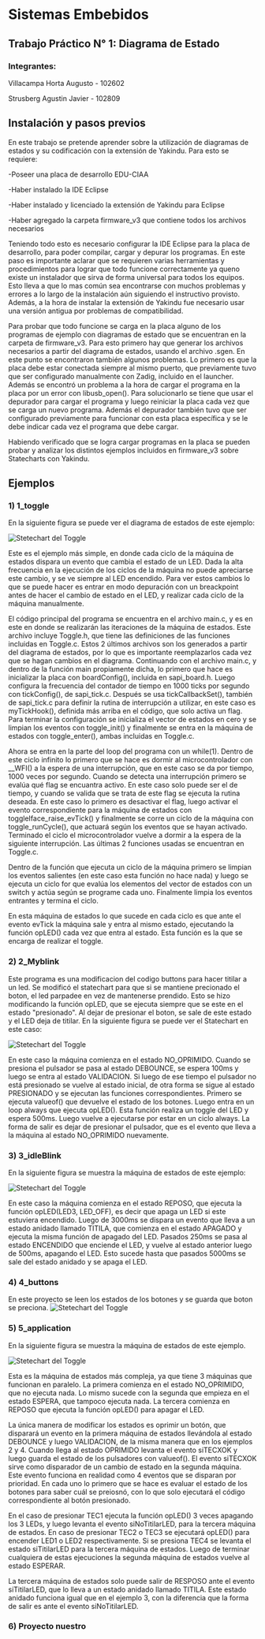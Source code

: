 # **Sistemas Embebidos**
## **Trabajo Práctico N° 1: Diagrama de Estado**
### **Integrantes:**

Villacampa Horta Augusto - 102602

Strusberg Agustin Javier - 102809

## **Instalación y pasos previos**

En este trabajo se pretende aprender sobre la utilización de diagramas de estados y su codificación con la extensión de Yakindu.
Para esto se requiere:

-Poseer una placa de desarrollo EDU-CIAA

-Haber instalado la IDE Eclipse

-Haber instalado y licenciado la extensión de Yakindu para Eclipse

-Haber agregado la carpeta firmware_v3 que contiene todos los archivos necesarios

Teniendo todo esto es necesario configurar la IDE Eclipse para la placa de desarrollo, para poder compilar, cargar y depurar los programas.
En este paso es importante aclarar que se requieren varias herramientas y procedimientos para lograr que todo funcione correctamente ya queno existe un instalador que sirva de forma universal para todos los equipos. Esto lleva a que lo mas común sea encontrarse con muchos problemas y errores a lo largo de la instalación aún siguiendo el instructivo provisto. Además, a la hora de instalar la extensión de Yakindu fue necesario usar una versión antigua por problemas de compatibilidad.

Para probar que todo funcione se carga en la placa alguno de los programas de ejemplo con diagramas de estado que se encuentran en la carpeta de firmware_v3. Para esto primero hay que generar los archivos necesarios a partir del diagrama de estados, usando el archivo .sgen. En este punto se encontraron también algunos problemas. Lo primero es que la placa debe estar conectada siempre al mismo puerto, que previamente tuvo que ser configurado manualmente con Zadig, incluido en el launcher. Además se encontró un problema a la hora de cargar el programa en la placa por un error con libusb_open(). Para solucionarlo se tiene que usar el depurador para cargar el programa y luego reiniciar la placa cada vez que se carga un nuevo programa. Además el depurador también tuvo que ser configurado previamente para funcionar con esta placa específica y se le debe indicar cada vez el programa que debe cargar.

Habiendo verificado que se logra cargar programas en la placa se pueden probar y analizar los distintos ejemplos incluidos en firmware_v3 sobre Statecharts con Yakindu.

## **Ejemplos**

### **1) 1_toggle**

En la siguiente figura se puede ver el diagrama de estados de este ejemplo:

![Stetechart del Toggle](https://github.com/aguStrus/TP1---Sistemas-Embebidos/blob/f897da6e268a53f12ab5f560db75fdd0fcc3e73c/Statechart%201%20-%20Toggle/1_toggle/Statechart_toogle.png)

Este es el ejemplo más simple, en donde cada ciclo de la máquina de estados dispara un evento que cambia el estado de un LED. Dada la alta frecuencia en la ejecución de los ciclos de la máquina no puede apreciarse este cambio, y se ve siempre al LED encendido. Para ver estos cambios lo que se puede hacer es entrar en modo depuración con un breackpoint antes de hacer el cambio de estado en el LED, y realizar cada ciclo de la máquina manualmente.

El código principal del programa se encuentra en el archivo main.c, y es en este en donde se realizarán las iteraciones de la máquina de estados. Este archivo incluye Toggle.h, que tiene las definiciones de las funciones incluidas en Toggle.c. Estos 2 últimos archivos son los generados a partir del diagrama de estados, por lo que es importante reemplazarlos cada vez que se hagan cambios en el diagrama. Continuando con el archivo main.c, y dentro de la función main propiamente dicha, lo primero que hace es inicializar la placa con boardConfig(), incluida en sapi_board.h. Luego configura la frecuencia del contador de tiempo en 1000 ticks por segundo con tickConfig(), de sapi_tick.c. Después se usa tickCallbackSet(), también de sapi_tick.c para definir la rutina de interrupción a utilizar, en este caso es myTickHook(), definida más arriba en el código, que solo activa un flag. Para terminar la configuración se inicializa el vector de estados en cero y se limpian los eventos con toggle_init() y finalmente se entra en la máquina de estados con toggle_enter(), ambas incluidas en Toggle.c.

Ahora se entra en la parte del loop del programa con un while(1). Dentro de este ciclo infinito lo primero que se hace es dormir al microcontrolador con \_\_WFI() a la espera de una interrupción, que en este caso se da por tiempo, 1000 veces por segundo. Cuando se detecta una interrupción primero se evalúa qué flag se encuantra activo. En este caso solo puede ser el de tiempo, y cuando se valida que se trata de este flag se ejecuta la rutina deseada. En este caso lo primero es desactivar el flag, luego activar el evento correspondiente para la máquina de estados con toggleIface_raise_evTick() y finalmente se corre un ciclo de la máquina con toggle_runCycle(), que actuará según los eventos que se hayan activado. Terminado el ciclo el microcontrolador vuelve a dormir a la espera de la siguiente interrupción. Las últimas 2 funciones usadas se encuentran en Toggle.c.

Dentro de la función que ejecuta un ciclo de la máquina primero se limpian los eventos salientes (en este caso esta función no hace nada) y luego se ejecuta un ciclo for que evalúa los elementos del vector de estados con un switch y actúa según se programe cada uno. Finalmente limpia los eventos entrantes y termina el ciclo.

En esta máquina de estados lo que sucede en cada ciclo es que ante el evento evTick la máquina sale y entra al mismo estado, ejecutando la función opLED() cada vez que entra al estado. Esta función es la que se encarga de realizar el toggle.

### **2) 2_Myblink**

Este programa es una modificacion del codigo buttons para hacer titilar a un led. Se modificó el statechart para que si se mantiene precionado el boton, el led parpadee en vez de mantenerse prendido. Esto se hizo modificando la función opLED, que se ejecuta siempre que se este en el estado "presionado". Al dejar de presionar el boton, se sale de este estado y el LED deja de titilar. En la siguiente figura se puede ver el Statechart en este caso:

![Stetechart del Toggle](https://github.com/aguStrus/TP1---Sistemas-Embebidos/blob/6a17ae763e51efb54b4839195d13bad011812b2f/Statechart%202%20-%20Myblink/6_mi_prueba/Statechart_myblink.png)

En este caso la máquina comienza en el estado NO_OPRIMIDO. Cuando se presiona el pulsador se pasa al estado DEBOUNCE, se espera 100ms y luego se entra al estado VALIDACION. Si luego de ese tiempo el pulsador no está presionado se vuelve al estado inicial, de otra forma se sigue al estado PRESIONADO y se ejecutan las funciones correspondientes. Primero se ejecuta valueof() que devuelve el estado de los botones. Luego entra en un loop always que ejecuta opLED(). Esta función realiza un toggle del LED y espera 500ms. Luego vuelve a ejecutarse por estar en un ciclo always. La forma de salir es dejar de presionar el pulsador, que es el evento que lleva a la máquina al estado NO_OPRIMIDO nuevamente.

### **3) 3_idleBlink**
En la siguiente figura se muestra la máquina de estados de este ejemplo:

![Stetechart del Toggle](https://github.com/aguStrus/TP1---Sistemas-Embebidos/blob/6a17ae763e51efb54b4839195d13bad011812b2f/Statechart%203%20-%20idleBlink/3_idleBlink/Statechart_idleblink.png)

En este caso la máquina comienza en el estado REPOSO, que ejecuta la función opLED(LED3, LED_OFF), es decir que apaga un LED si este estuviera encendido. Luego de 3000ms se dispara un evento que lleva a un estado anidado llamado TITILA, que comienza en el estado APAGADO y ejecuta la misma función de apagado del LED. Pasados 250ms se pasa al estado ENCENDIDO que enciende el LED, y vuelve al estado anterior luego de 500ms, apagando el LED. Esto sucede hasta que pasados 5000ms se sale del estado anidado y se apaga el LED.

### **4) 4_buttons**
En este proyecto se leen los estados de los botones y se guarda que boton se preciona.
![Stetechart del Toggle](https://github.com/aguStrus/TP1---Sistemas-Embebidos/blob/6a17ae763e51efb54b4839195d13bad011812b2f/Statechart%204%20-%20buttons/4_buttons/Statechart_buttons.png)

### **5) 5_application**
En la siguiente figura se muestra la máquina de estados de este ejemplo.

![Stetechart del Toggle](https://github.com/aguStrus/TP1---Sistemas-Embebidos/blob/6a17ae763e51efb54b4839195d13bad011812b2f/Statechart%205%20-%20application/5_application/Statechart_aplication.png)

Esta es la máquina de estados más compleja, ya que tiene 3 máquinas que funcionan en paralelo. La primera comienza en el estado NO_OPRIMIDO, que no ejecuta nada. Lo mismo sucede con la segunda que empieza en el estado ESPERA, que tampoco ejecuta nada. La tercera comienza en REPOSO que ejecuta la función opLED() para apagar el LED. 

La única manera de modificar los estados es oprimir un botón, que disparará un evento en la primera máquina de estados llevándola al estado DEBOUNCE y luego VALIDACION, de la misma manera que en los ejemplos 2 y 4. Cuando llega al estado OPRIMIDO levanta el evento siTECXOK y luego guarda el estado de los pulsadores con valueof(). El evento siTECXOK sirve como disparador de un cambio de estado en la segunda máquina. Este evento funciona en realidad como 4 eventos que se disparan por prioridad. En cada uno lo primero que se hace es evaluar el estado de los botones para saber cuál se preiosnó, con lo que solo ejecutará el código correspondiente al botón presionado.

En el caso de presionar TEC1 ejecuta la función opLED() 3 veces apagando los 3 LEDs, y luego levanta el evento siNoTitilarLED, para la tercera máquina de estados. En caso de presionar TEC2 o TEC3 se ejecutará opLED() para encender LED1 o LED2 respectivamente. Si se presiona TEC4 se levanta el estado siTitilarLED para la tercera máquina de estados. Luego de terminar cualquiera de estas ejecuciones la segunda máquina de estados vuelve al estado ESPERAR.

La tercera máquina de estados solo puede salir de RESPOSO ante el evento siTitilarLED, que lo lleva a un estado anidado llamado TITILA. Este estado anidado funciona igual que en el ejemplo 3, con la diferencia que la forma de salir es ante el evento siNoTitilarLED.

### **6) Proyecto nuestro**
